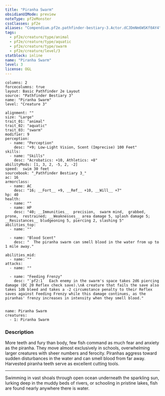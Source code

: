 ```yaml
---
title: "Piranha Swarm"
obsidianUIMode: preview
noteType: pf2eMonster
cssClasses: pf2e
aliases: "Compendium.pf2e.pathfinder-bestiary-3.Actor.dCJDmNm6WSKf0AY4" 
tags:
  - pf2e/creature/type/animal
  - pf2e/creature/type/aquatic
  - pf2e/creature/type/swarm
  - pf2e/creature/level/3
statblock: inline
name: "Piranha Swarm"
level: 3
license: OGL
---
```


```statblock
columns: 2
forcecolumns: true
layout: Basic Pathfinder 2e Layout
source: "Pathfinder Bestiary 3"
name: "Piranha Swarm"
level: "Creature 3"

alignment: ""
size: "Large"
trait_01: "animal"
trait_02: "aquatic"
trait_03: "swarm"
modifier: 9
perception:
  - name: "Perception"
    desc: "+9; Low-Light Vision, Scent (Imprecise) 100 Feet"
skills:
  - name: "Skills"
    desc: "Acrobatics: +10, Athletics: +8"
abilityMods: [1, 3, 2, -5, 2, -2]
speed:  swim 30 feet
sourcebook: "_Pathfinder Bestiary 3_"
ac: 16
armorclass:
  - name: AC
    desc: "16; __Fort__ +9, __Ref__ +10, __Will__ +7"
hp: 40
health:
  - name: ""
  - name: HP
    desc: "40; __Immunities__  precision,  swarm mind,  grabbed,  prone,  restrained; __Weaknesses__ area damage 5, splash damage 5; __Resistances__ bludgeoning 5, piercing 2, slashing 5"
abilities_top:
  - name: ""

  - name: "Blood Scent"
    desc: "  The piranha swarm can smell blood in the water from up to 1 mile away."

abilities_mid:
  - name: ""
attacks:
  - name: ""

  - name: "Feeding Frenzy"
    desc: "`pf2:1`  Each enemy in the swarm's space takes 2d6 piercing damage (DC 20 Reflex check save).\nA creature that fails the save also takes 1d6 bleed and takes a -2 circumstance penalty to their Reflex saves against Feeding Frenzy while this damage continues, as the piranhas' frenzy increases in intensity when they smell blood."
 
```

```encounter-table
name: Piranha Swarm
creatures:
  - 1: Piranha Swarm
```


### Description
More teeth and fury than body, few fish command as much fear and anxiety as the piranha. They move almost exclusively in schools, overwhelming larger creatures with sheer numbers and ferocity. Piranhas aggress toward sudden disturbances in the water and can smell blood from far away. Harvested piranha teeth serve as excellent cutting tools.

* * *

Swimming in vast shoals through open ocean underneath the sparkling sun, lurking deep in the muddy beds of rivers, or schooling in pristine lakes, fish are found nearly anywhere there is water.

